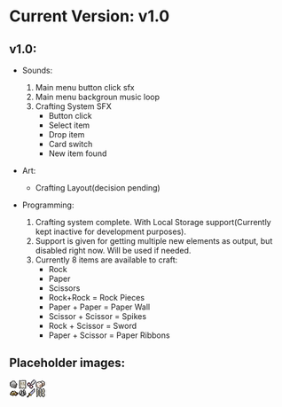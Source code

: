 # Current Version: v1.0

## v1.0:

-   Sounds:

    1. Main menu button click sfx
    2. Main menu backgroun music loop
    3. Crafting System SFX
        - Button click
        - Select item
        - Drop item
        - Card switch
        - New item found

-   Art:

    -   Crafting Layout(decision pending)

-   Programming:
    1. Crafting system complete. With Local Storage support(Currently kept inactive for development purposes).
    2. Support is given for getting multiple new elements as output, but disabled right now. Will be used if needed.
    3. Currently 8 items are available to craft:
        - Rock
        - Paper
        - Scissors
        - Rock+Rock = Rock Pieces
        - Paper + Paper = Paper Wall
        - Scissor + Scissor = Spikes
        - Rock + Scissor = Sword
        - Paper + Scissor = Paper Ribbons

## Placeholder images:

<img src="https://github.com/vedangasDARKNINJA/WGJ154-RPS-Game/blob/master/dist/Assets/Sprites/spritesheet.png?raw=true"/>
